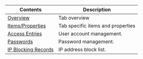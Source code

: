 Contents                                                    | Description 
------------------------------------------------------------|------------------------------------
[Overview](#overview)                                       | Tab overview
[Items/Properties](#items)                                  | Tab specific items and properties
[Access Entries](class/access)                              | User account management.
[Passwords](class/passwd)                                   | Password management.
[IP Blocking Records](class/ipblocking)                     | IP address block list.
